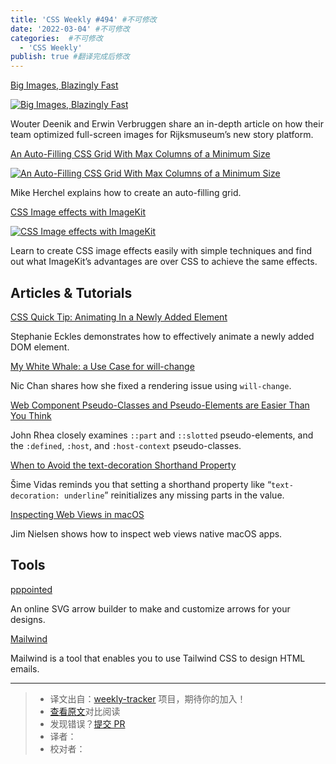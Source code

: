 ```yaml
---
title: 'CSS Weekly #494' #不可修改
date: '2022-03-04' #不可修改
categories:  #不可修改
  - 'CSS Weekly'
publish: true #翻译完成后修改
---
```


[Big Images, Blazingly Fast](https://engineering.q42.nl/optimizing-full-screen-images?utm_source=CSS-Weekly&utm_campaign=Issue-494&utm_medium=web)

[![Big Images, Blazingly Fast](https://css-weekly.com/wp-content/uploads/2022/03/optimizing-full-screen-images.jpg)](https://engineering.q42.nl/optimizing-full-screen-images?utm_source=CSS-Weekly&utm_campaign=Issue-494&utm_medium=web)

<!--以上是预览信息，图片一张或限制百字左右，前者优先，全文请使用二级及以下标题-->
<!-- more -->

Wouter Deenik and Erwin Verbruggen share an in-depth article on how their team optimized full-screen images for Rijksmuseum’s new story platform.

[An Auto-Filling CSS Grid With Max Columns of a Minimum Size](https://css-tricks.com/an-auto-filling-css-grid-with-max-columns/?utm_source=CSS-Weekly&utm_campaign=Issue-494&utm_medium=web)

[![An Auto-Filling CSS Grid With Max Columns of a Minimum Size](https://css-weekly.com/wp-content/uploads/2022/03/auto-filling-css-grid-with-max-columns.jpg)](https://css-tricks.com/an-auto-filling-css-grid-with-max-columns/?utm_source=CSS-Weekly&utm_campaign=Issue-494&utm_medium=web)

Mike Herchel explains how to create an auto-filling grid.

[CSS Image effects with ImageKit](https://cssw.io/imagekit-css-image-effects)

[![CSS Image effects with ImageKit](https://css-weekly.com/wp-content/uploads/2022/02/creating-css-image-effects.png)](https://cssw.io/imagekit-css-image-effects)

Learn to create CSS image effects easily with simple techniques and find out what ImageKit’s advantages are over CSS to achieve the same effects.

## Articles & Tutorials

[CSS Quick Tip: Animating In a Newly Added Element](https://thinkdobecreate.com/articles/css-animating-newly-added-element/?utm_source=CSS-Weekly&utm_campaign=Issue-494&utm_medium=web)

Stephanie Eckles demonstrates how to effectively animate a newly added DOM element.

[My White Whale: a Use Case for will-change](https://www.nicchan.me/blog/a-use-case-for-will-change/?utm_source=CSS-Weekly&utm_campaign=Issue-494&utm_medium=web)

Nic Chan shares how she fixed a rendering issue using `will-change`.

[Web Component Pseudo-Classes and Pseudo-Elements are Easier Than You Think](https://css-tricks.com/web-component-pseudo-classes-and-pseudo-elements/?utm_source=CSS-Weekly&utm_campaign=Issue-494&utm_medium=web)

John Rhea closely examines `::part` and `::slotted` pseudo-elements, and the `:defined`, `:host`, and `:host-context` pseudo-classes.

[When to Avoid the text-decoration Shorthand Property](https://css-tricks.com/when-to-avoid-css-text-decoration-shorthand/?utm_source=CSS-Weekly&utm_campaign=Issue-494&utm_medium=web)

Šime Vidas reminds you that setting a shorthand property like “`text-decoration: underline`” reinitializes any missing parts in the value.

[Inspecting Web Views in macOS](https://blog.jim-nielsen.com/2022/inspecting-web-views-in-macos/?utm_source=CSS-Weekly&utm_campaign=Issue-494&utm_medium=web)

Jim Nielsen shows how to inspect web views native macOS apps.

## Tools

[pppointed](https://fffuel.co/pppointed/?utm_source=CSS-Weekly&utm_campaign=Issue-494&utm_medium=web)

An online SVG arrow builder to make and customize arrows for your designs.

[Mailwind](https://github.com/soheilpro/mailwind?utm_source=CSS-Weekly&utm_campaign=Issue-494&utm_medium=web)

Mailwind is a tool that enables you to use Tailwind CSS to design HTML emails.

---
> * 译文出自：[weekly-tracker](https://github.com/FEDarling/weekly-tracker) 项目，期待你的加入！
> * [查看原文](https://css-weekly.com/issue-494/)对比阅读
> * 发现错误？[提交 PR](https://github.com/FEDarling/weekly-tracker/blob/main/weeklys/css_weekly/494)
> * 译者：
> * 校对者：
